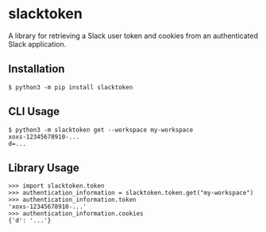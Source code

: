 # slacktoken
A library for retrieving a Slack user token and cookies from an authenticated Slack application.

## Installation
```console
$ python3 -m pip install slacktoken
```

## CLI Usage
```console
$ python3 -m slacktoken get --workspace my-workspace
xoxs-12345678910-...
d=...
```

## Library Usage
```pycon
>>> import slacktoken.token
>>> authentication_information = slacktoken.token.get("my-workspace")
>>> authentication_information.token
'xoxs-12345678910-...'
>>> authentication_information.cookies
{'d': '...'}
```
